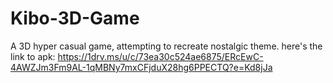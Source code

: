 # Kibo-3D-Game
A 3D hyper casual game, attempting to recreate nostalgic theme.
here's the link to apk: https://1drv.ms/u/c/73ea30c524ae6875/ERcEwC-4AWZJm3Fm9AL-1qMBNy7mxCFjduX28hg6PPECTQ?e=Kd8jJa
